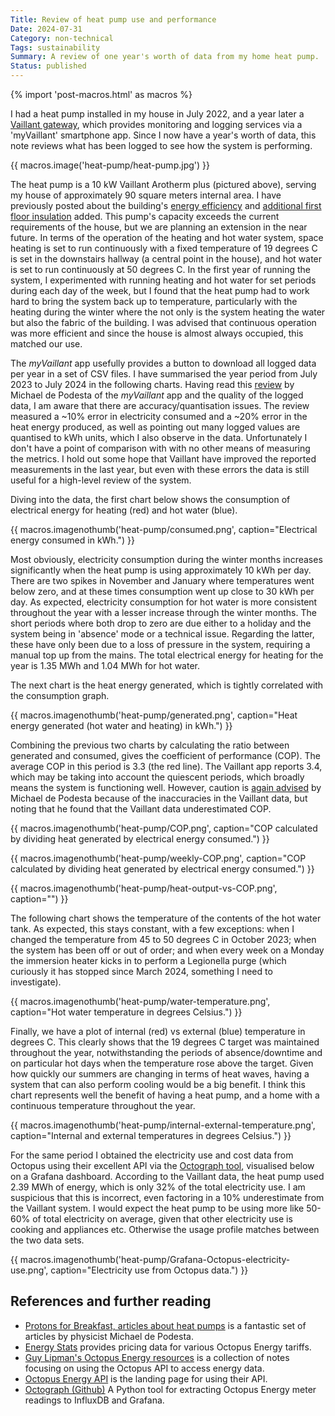 ```yaml
---
Title: Review of heat pump use and performance
Date: 2024-07-31
Category: non-technical
Tags: sustainability
Summary: A review of one year's worth of data from my home heat pump.
Status: published
---
```


{% import 'post-macros.html' as macros %}

I had a heat pump installed in my house in July 2022, and a year later a
[Vaillant gateway][gateway], which provides monitoring and logging services
via a 'myVaillant' smartphone app. Since I now have a year's worth of data,
this note reviews what has been logged to see how the system is performing.

[gateway]: https://www.vaillant.co.uk/product-systems/smart-controls/myvaillant-connect-internet-gateway

{{ macros.image('heat-pump/heat-pump.jpg') }}

The heat pump is a 10 kW Vaillant Arotherm plus (pictured above), serving my
house of approximately 90 square meters internal area. I have previously posted
about the building's [energy efficiency](home-thermal-imaging-survey.html) and
[additional first floor
insulation](cornish-unit-house-retrofit-insulation.html) added. This pump's
capacity exceeds the current requirements of the house, but we are planning an
extension in the near future. In terms of the operation of the heating and hot
water system, space heating is set to run continuously with a fixed temperature
of 19 degrees C is set in the downstairs hallway (a central point in the
house), and hot water is set to run continuously at 50 degrees C. In the first
year of running the system, I experimented with running heating and hot water
for set periods during each day of the week, but I found that the heat pump had
to work hard to bring the system back up to temperature, particularly with the
heating during the winter where the not only is the system heating the water
but also the fabric of the building. I was advised that continuous operation
was more efficient and since the house is almost always occupied, this matched
our use.

The *myVaillant* app usefully provides a button to download all logged data per
year in a set of CSV files. I have summarised the year period from July 2023 to
July 2024 in the following charts. Having read this [review][pfb-vaillant-app]
by Michael de Podesta of the *myVaillant* app and the quality of the logged
data, I am aware that there are accuracy/quantisation issues. The review
measured a ~10% error in electricity consumed and a ~20% error in the heat
energy produced, as well as pointing out many logged values are quantised to
kWh units, which I also observe in the data. Unfortunately I don't have a point
of comparison with with no other means of measuring the metrics. I hold out
some hope that Vaillant have improved the reported measurements in the last
year, but even with these errors the data is still useful for a high-level
review of the system.

Diving into the data, the first chart below shows the consumption of electrical
energy for heating (red) and hot water (blue).

{{ macros.imagenothumb('heat-pump/consumed.png',
                       caption="Electrical energy consumed in kWh.") }}

Most obviously, electricity consumption during the winter months increases
significantly when the heat pump is using approximately 10 kWh per day. There
are two spikes in November and January where temperatures went below zero, and
at these times consumption went up close to 30 kWh per day. As expected,
electricity consumption for hot water is more consistent throughout the year
with a lesser increase through the winter months. The short periods where both
drop to zero are due either to a holiday and the system being in 'absence' mode
or a technical issue. Regarding the latter, these have only been due to a loss
of pressure in the system, requiring a manual top up from the mains. The total
electrical energy for heating for the year is 1.35 MWh and 1.04 MWh for hot
water.

The next chart is the heat energy generated, which is tightly correlated with
the consumption graph.

{{ macros.imagenothumb('heat-pump/generated.png',
                       caption="Heat energy generated (hot water and heating) in kWh.") }}

Combining the previous two charts by calculating the ratio between generated and
consumed, gives the coefficient of performance (COP). The average COP in this
period is 3.3 (the red line). The Vaillant app reports 3.4, which may be taking
into account the quiescent periods, which broadly means the system is
functioning well. However, caution is [again advised][pfb-cop] by Michael de
Podesta because of the inaccuracies in the Vaillant data, but noting that he
found that the Vaillant data underestimated COP.

{{ macros.imagenothumb('heat-pump/COP.png',
                       caption="COP calculated by dividing heat generated by electrical energy consumed.") }}

{{ macros.imagenothumb('heat-pump/weekly-COP.png',
                       caption="COP calculated by dividing heat generated by electrical energy consumed.") }}

{{ macros.imagenothumb('heat-pump/heat-output-vs-COP.png',
                       caption="") }}

The following chart shows the temperature of the contents of the hot water
tank. As expected, this stays constant, with a few exceptions: when I changed
the temperature from 45 to 50 degrees C in October 2023; when the system has
been off or out of order; and when every week on a Monday the immersion heater
kicks in to perform a Legionella purge (which curiously it has stopped since
March 2024, something I need to investigate).

{{ macros.imagenothumb('heat-pump/water-temperature.png',
                       caption="Hot water temperature in degrees Celsius.") }}

Finally, we have a plot of internal (red) vs external (blue) temperature in
degrees C. This clearly shows that the 19 degrees C target was maintained
throughout the year, notwithstanding the periods of absence/downtime and on
particular hot days when the temperature rose above the target. Given how
quickly our summers are changing in terms of heat waves, having a system that
can also perform cooling would be a big benefit. I think this chart represents
well the benefit of having a heat pump, and a home with a continuous temperature
throughout the year.


{{ macros.imagenothumb('heat-pump/internal-external-temperature.png',
                       caption="Internal and external temperatures in degrees Celsius.") }}

For the same period I obtained the electricity use and cost data from Octopus
using their excellent API via the [Octograph tool][octograph], visualised below
on a Grafana dashboard. According to the Vaillant data, the heat pump used 2.39
MWh of energy, which is only 32% of the total electricity use. I am suspicious
that this is incorrect, even factoring in a 10% underestimate from the Vaillant
system. I would expect the heat pump to be using more like 50-60% of total
electricity on average, given that other electricity use is cooking and
appliances etc. Otherwise the usage profile matches between the two
data sets.

{{ macros.imagenothumb('heat-pump/Grafana-Octopus-electricity-use.png',
                       caption="Electricity use from Octopus data.") }}

[pfb-vaillant-app]: https://protonsforbreakfast.wordpress.com/2023/02/06/the-myvaillant-app-a-review
[pfb-vaillant-arotherm]: https://protonsforbreakfast.wordpress.com/2022/10/19/vaillant-arotherm-plus-heat-pump-the-good-the-bad-and-the-ugly
[pfb-cop]: https://protonsforbreakfast.wordpress.com/2024/03/13/can-i-believe-my-vaillant-heat-pump-cop
[octograph]: https://github.com/Yanson/octograph

## References and further reading

- [Protons for Breakfast, articles about heat
  pumps](https://protonsforbreakfast.wordpress.com/heat-pump-articles/) is a
  fantastic set of articles by physicist Michael de Podesta.
- [Energy Stats](https://energy-stats.uk) provides pricing data for various
  Octopus Energy tariffs.
- [Guy Lipman's Octopus Energy resources](https://www.guylipman.com/octopus) is
  a collection of notes focusing on using the Octopus API to access energy
  data.
- [Octopus Energy API](https://octopus.energy/blog/agile-smart-home-diy) is the
  landing page for using their API.
- [Octograph (Github)](https://github.com/Yanson/octograph) A Python tool for
  extracting Octopus Energy meter readings to InfluxDB and Grafana.
